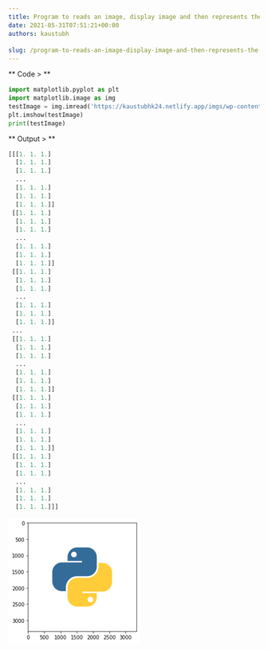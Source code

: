 ```yaml
---
title: Program to reads an image, display image and then represents the image in array
date: 2021-05-31T07:51:21+00:00
authors: kaustubh

slug: /program-to-reads-an-image-display-image-and-then-represents-the-image-in-array/
---
```

 

** Code > **

```python title="file.py"
import matplotlib.pyplot as plt
import matplotlib.image as img
testImage = img.imread('https://kaustubhk24.netlify.app/imgs/wp-content/uploads/2021/05/python-programming-language-1.png')
plt.imshow(testImage)
print(testImage)
```

** Output > **

```python title="Output"
[[[1. 1. 1.]
  [1. 1. 1.]
  [1. 1. 1.]
  ...
  [1. 1. 1.]
  [1. 1. 1.]
  [1. 1. 1.]]
 [[1. 1. 1.]
  [1. 1. 1.]
  [1. 1. 1.]
  ...
  [1. 1. 1.]
  [1. 1. 1.]
  [1. 1. 1.]]
 [[1. 1. 1.]
  [1. 1. 1.]
  [1. 1. 1.]
  ...
  [1. 1. 1.]
  [1. 1. 1.]
  [1. 1. 1.]]
 ...
 [[1. 1. 1.]
  [1. 1. 1.]
  [1. 1. 1.]
  ...
  [1. 1. 1.]
  [1. 1. 1.]
  [1. 1. 1.]]
 [[1. 1. 1.]
  [1. 1. 1.]
  [1. 1. 1.]
  ...
  [1. 1. 1.]
  [1. 1. 1.]
  [1. 1. 1.]]
 [[1. 1. 1.]
  [1. 1. 1.]
  [1. 1. 1.]
  ...
  [1. 1. 1.]
  [1. 1. 1.]
  [1. 1. 1.]]]

```

![Python](/imgs/img/blog/python.png "Python")
